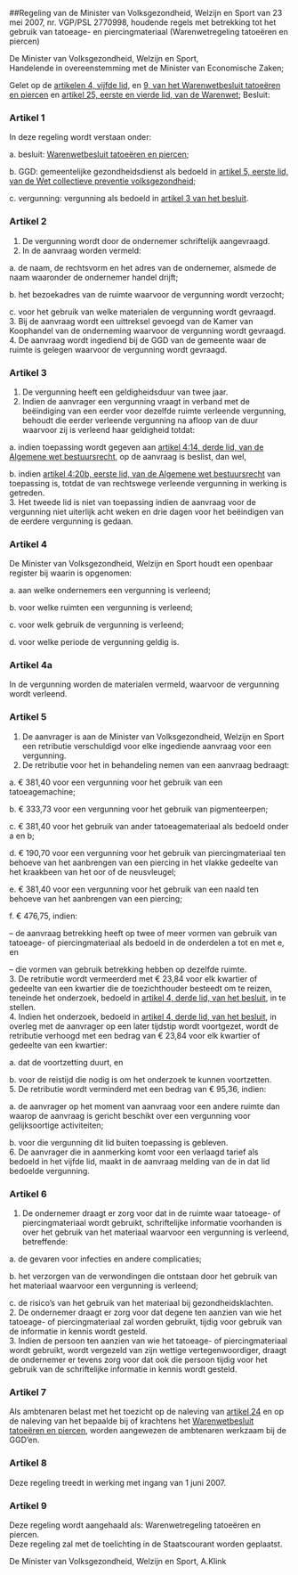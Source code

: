 <meta http-equiv='Content-Type' content='text/html; charset=utf-8' />

##Regeling van de Minister van Volksgezondheid, Welzijn en Sport van 23 mei 2007, nr. VGP/PSL 2770998, houdende regels met betrekking tot het gebruik van tatoeage- en piercingmateriaal (Warenwetregeling tatoeëren en piercen)

De Minister van Volksgezondheid, Welzijn en Sport,  
Handelende in overeenstemming met de Minister van Economische Zaken;

Gelet op de [artikelen 4, vijfde lid](../../../../../../AMvB/warenwetbesluit/tatoeëren/en/piercen/BWBR0021605/README.md), en [9, van het Warenwetbesluit tatoeëren en piercen](../../../../../../AMvB/warenwetbesluit/tatoeëren/en/piercen/BWBR0021605/README.md) en [artikel 25, eerste en vierde lid, van de Warenwet](../../../../../../wet/warenwet/BWBR0001969/README.md);
Besluit:    

### Artikel  1  

In deze regeling wordt verstaan onder: 

a. besluit: [Warenwetbesluit tatoeëren en piercen](../../../../../../AMvB/warenwetbesluit/tatoeëren/en/piercen/BWBR0021605/README.md);  

b. GGD: gemeentelijke gezondheidsdienst als bedoeld in [artikel 5, eerste lid, van de Wet collectieve preventie volksgezondheid](../../../../../../wet/wet/collectieve/preventie/volksgezondheid/BWBR0004760/README.md);  

c. vergunning: vergunning als bedoeld in [artikel 3 van het besluit](../../../../../../AMvB/warenwetbesluit/tatoeëren/en/piercen/BWBR0021605/README.md).    

### Artikel  2  

1.  De vergunning wordt door de ondernemer schriftelijk aangevraagd.   
2.  In de aanvraag worden vermeld: 

a. de naam, de rechtsvorm en het adres van de ondernemer, alsmede de naam waaronder de ondernemer handel drijft;  

b. het bezoekadres van de ruimte waarvoor de vergunning wordt verzocht;  

c. voor het gebruik van welke materialen de vergunning wordt gevraagd.     
3.  Bij de aanvraag wordt een uittreksel gevoegd van de Kamer van Koophandel van de onderneming waarvoor de vergunning wordt gevraagd.   
4.  De aanvraag wordt ingediend bij de GGD van de gemeente waar de ruimte is gelegen waarvoor de vergunning wordt gevraagd.   

### Artikel  3  

1.  De vergunning heeft een geldigheidsduur van twee jaar.   
2.  Indien de aanvrager een vergunning vraagt in verband met de beëindiging van een eerder voor dezelfde ruimte verleende vergunning, behoudt die eerder verleende vergunning na afloop van de duur waarvoor zij is verleend haar geldigheid totdat: 

a. indien toepassing wordt gegeven aan [artikel 4:14, derde lid, van de Algemene wet bestuursrecht](../../../../../../wet/algemene/wet/bestuursrecht/BWBR0005537/README.md), op de aanvraag is beslist, dan wel,  

b. indien [artikel 4:20b, eerste lid, van de Algemene wet bestuursrecht](../../../../../../wet/algemene/wet/bestuursrecht/BWBR0005537/README.md) van toepassing is, totdat de van rechtswege verleende vergunning in werking is getreden.     
3.  Het tweede lid is niet van toepassing indien de aanvraag voor de vergunning niet uiterlijk acht weken en drie dagen voor het beëindigen van de eerdere vergunning is gedaan.   

### Artikel  4  

De Minister van Volksgezondheid, Welzijn en Sport houdt een openbaar register bij waarin is opgenomen: 

a. aan welke ondernemers een vergunning is verleend;  

b. voor welke ruimten een vergunning is verleend;  

c. voor welk gebruik de vergunning is verleend;  

d. voor welke periode de vergunning geldig is.    

### Artikel  4a  

In de vergunning worden de materialen vermeld, waarvoor de vergunning wordt verleend.  

### Artikel  5  

1.  De aanvrager is aan de Minister van Volksgezondheid, Welzijn en Sport een retributie verschuldigd voor elke ingediende aanvraag voor een vergunning.   
2.  De retributie voor het in behandeling nemen van een aanvraag bedraagt: 

a. € 381,40 voor een vergunning voor het gebruik van een tatoeagemachine;  

b. € 333,73 voor een vergunning voor het gebruik van pigmenteerpen;  

c. € 381,40 voor het gebruik van ander tatoeagemateriaal als bedoeld onder a en b;  

d. € 190,70 voor een vergunning voor het gebruik van piercingmateriaal ten behoeve van het aanbrengen van een piercing in het vlakke gedeelte van het kraakbeen van het oor of de neusvleugel;  

e. € 381,40 voor een vergunning voor het gebruik van een naald ten behoeve van het aanbrengen van een piercing;  

f. € 476,75, indien: 

– de aanvraag betrekking heeft op twee of meer vormen van gebruik van tatoeage- of piercingmateriaal als bedoeld in de onderdelen a tot en met e, en  

– die vormen van gebruik betrekking hebben op dezelfde ruimte.       
3.  De retributie wordt vermeerderd met € 23,84 voor elk kwartier of gedeelte van een kwartier die de toezichthouder besteedt om te reizen, teneinde het onderzoek, bedoeld in [artikel 4, derde lid, van het besluit](../../../../../../AMvB/warenwetbesluit/tatoeëren/en/piercen/BWBR0021605/README.md), in te stellen.   
4.  Indien het onderzoek, bedoeld in [artikel 4, derde lid, van het besluit](../../../../../../AMvB/warenwetbesluit/tatoeëren/en/piercen/BWBR0021605/README.md), in overleg met de aanvrager op een later tijdstip wordt voortgezet, wordt de retributie verhoogd met een bedrag van € 23,84 voor elk kwartier of gedeelte van een kwartier: 

a. dat de voortzetting duurt, en  

b. voor de reistijd die nodig is om het onderzoek te kunnen voortzetten.     
5.  De retributie wordt verminderd met een bedrag van € 95,36, indien: 

a. de aanvrager op het moment van aanvraag voor een andere ruimte dan waarop de aanvraag is gericht beschikt over een vergunning voor gelijksoortige activiteiten;  

b. voor die vergunning dit lid buiten toepassing is gebleven.     
6.  De aanvrager die in aanmerking komt voor een verlaagd tarief als bedoeld in het vijfde lid, maakt in de aanvraag melding van de in dat lid bedoelde vergunning.   

### Artikel  6  

1.  De ondernemer draagt er zorg voor dat in de ruimte waar tatoeage- of piercingmateriaal wordt gebruikt, schriftelijke informatie voorhanden is over het gebruik van het materiaal waarvoor een vergunning is verleend, betreffende: 

a. de gevaren voor infecties en andere complicaties;  

b. het verzorgen van de verwondingen die ontstaan door het gebruik van het materiaal waarvoor een vergunning is verleend;  

c. de risico’s van het gebruik van het materiaal bij gezondheidsklachten.     
2.  De ondernemer draagt er zorg voor dat degene ten aanzien van wie het tatoeage- of piercingmateriaal zal worden gebruikt, tijdig voor gebruik van de informatie in kennis wordt gesteld.   
3.  Indien de persoon ten aanzien van wie het tatoeage- of piercingmateriaal wordt gebruikt, wordt vergezeld van zijn wettige vertegenwoordiger, draagt de ondernemer er tevens zorg voor dat ook die persoon tijdig voor het gebruik van de schriftelijke informatie in kennis wordt gesteld.   

### Artikel  7  

Als ambtenaren belast met het toezicht op de naleving van [artikel 24](../../../../../../wet/warenwet/BWBR0001969/README.md) en op de naleving van het bepaalde bij of krachtens het [Warenwetbesluit tatoeëren en piercen](../../../../../../AMvB/warenwetbesluit/tatoeëren/en/piercen/BWBR0021605/README.md), worden aangewezen de ambtenaren werkzaam bij de GGD’en.  

### Artikel  8  

Deze regeling treedt in werking met ingang van 1 juni 2007.  

### Artikel  9  

Deze regeling wordt aangehaald als: Warenwetregeling tatoeëren en piercen.  
Deze regeling zal met de toelichting in de Staatscourant worden geplaatst.  

De 
Minister van Volksgezondheid, Welzijn en Sport, 
A.Klink   
